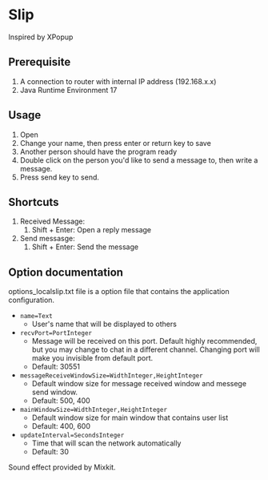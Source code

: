 # Slip
Inspired by XPopup



## Prerequisite

1. A connection to router with internal IP address (192.168.x.x)
2. Java Runtime Environment 17



## Usage

1. Open
2. Change your name, then press enter or return key to save
3. Another person should have the program ready
4. Double click on the person you'd like to send a message to, then write a message.
5. Press send key to send.



## Shortcuts

1. Received Message:
   1. Shift + Enter: Open a reply message
2. Send messasge:
   1. Shift + Enter: Send the message



## Option documentation

options_localslip.txt file is a option file that contains the application configuration.

- ``name=Text``
  - User's name that will be displayed to others
- ``recvPort=PortInteger``
  - Message will be received on this port. Default highly recommended, but you may change to chat in a different channel. Changing port will make you invisible from default port.
  - Default: 30551
- ``messageReceiveWindowSize=WidthInteger,HeightInteger``
  - Default window size for message received window and messege send window.
  - Default: 500, 400
- ``mainWindowSize=WidthInteger,HeightInteger``
  - Default window size for main window that contains user list
  - Default: 400, 600
- ``updateInterval=SecondsInteger``
  - Time that will scan the network automatically
  - Default: 30



Sound effect provided by Mixkit.
